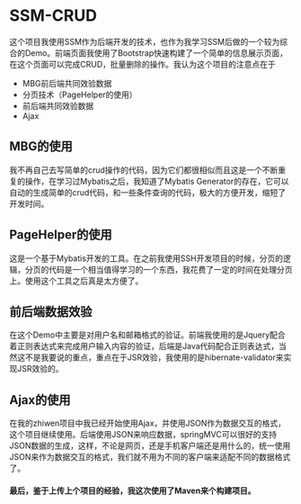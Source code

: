 # SSM-CRUD

这个项目我使用SSM作为后端开发的技术，也作为我学习SSM后做的一个较为综合的Demo。前端页面我使用了Bootstrap快速构建了一个简单的信息展示页面，在这个页面可以完成CRUD，批量删除的操作。我认为这个项目的注意点在于

- MBG前后端共同效验数据
- 分页技术（PageHelper的使用）
- 前后端共同效验数据
- Ajax

## MBG的使用

我不再自己去写简单的crud操作的代码，因为它们都很相似而且这是一个不断重复的操作，在学习过Mybatis之后，我知道了Mybatis Generator的存在，它可以自动的生成简单的crud代码，和一些条件查询的代码，极大的方便开发，缩短了开发时间。

## PageHelper的使用

这是一个基于Mybatis开发的工具。在之前我使用SSH开发项目的时候，分页的逻辑，分页的代码是一个相当值得学习的一个东西，我花费了一定的时间在处理分页上。使用这个工具之后真是太方便了。

## 前后端数据效验

在这个Demo中主要是对用户名和邮箱格式的验证。前端我使用的是Jquery配合着正则表达式来完成用户输入内容的验证，后端是Java代码配合正则表达式，当然这不是我要说的重点，重点在于JSR效验，我使用的是hibernate-validator来实现JSR效验的。

## Ajax的使用

在我的zhiwen项目中我已经开始使用Ajax，并使用JSON作为数据交互的格式，这个项目继续使用。后端使用JSON来响应数据，springMVC可以很好的支持JSON数据的生成，这样，不论是网页，还是手机客户端还是用什么的，统一使用JSON来作为数据交互的格式，我们就不用为不同的客户端来适配不同的数据格式了。

#### 最后，鉴于上传上个项目的经验，我这次使用了Maven来个构建项目。
